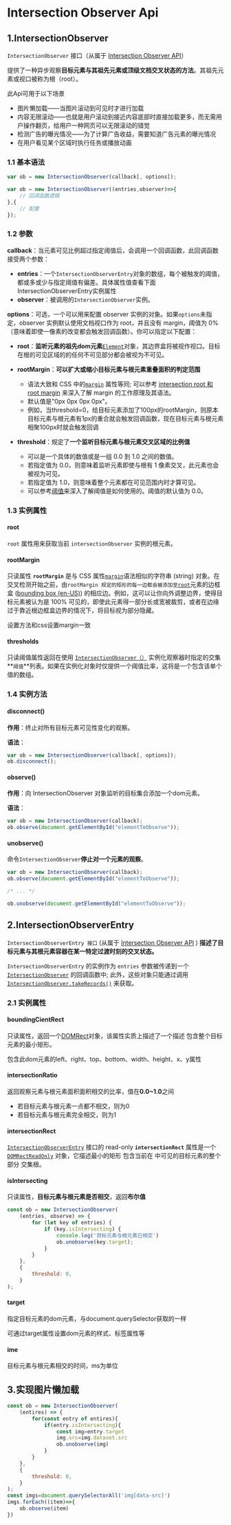 # Intersection Observer Api

## 1.IntersectionObserver 

`IntersectionObserver` 接口（从属于 [Intersection Observer API](https://developer.mozilla.org/zh-CN/docs/Web/API/Intersection_Observer_API)）

提供了一种异步观察**目标元素与其祖先元素或顶级文档交叉状态的方法**。其祖先元素或视口被称为根（root）。

此Api可用于以下场景

- 图片懒加载——当图片滚动到可见时才进行加载
- 内容无限滚动——也就是用户滚动到接近内容底部时直接加载更多，而无需用户操作翻页，给用户一种网页可以无限滚动的错觉
- 检测广告的曝光情况——为了计算广告收益，需要知道广告元素的曝光情况
- 在用户看见某个区域时执行任务或播放动画

### 1.1 基本语法

```js
var ob = new IntersectionObserver(callback[, options]);

var ob = new IntersectionObserver((entries,observer)=>{
    // 回调函数逻辑
},{
    // 配置
});
```

### 1.2 参数

**callback**：当元素可见比例超过指定阈值后，会调用一个回调函数，此回调函数接受两个参数：

- **entries**：一个`IntersectionObserverEntry`对象的数组，每个被触发的阈值，都或多或少与指定阈值有偏差。具体属性值查看下面IntersectionObserverEntry实例属性
- **observer**：被调用的`IntersectionObserver`实例。

**options**：可选，一个可以用来配置 observer 实例的对象。如果`options`未指定，observer 实例默认使用文档视口作为 root，并且没有 margin，阈值为 0%（意味着即使一像素的改变都会触发回调函数）。你可以指定以下配置：

- **root**：**监听元素的祖先dom元素**[`Element`](https://developer.mozilla.org/zh-CN/docs/Web/API/Element)对象，其边界盒将被视作视口。目标在根的可见区域的的任何不可见部分都会被视为不可见。
- **rootMargin**：**可以扩大或缩小目标元素与根元素重叠面积的判定范围**
  - 语法大致和 CSS 中的[`margin`](https://developer.mozilla.org/zh-CN/docs/Web/CSS/margin) 属性等同; 可以参考 [intersection root 和 root margin](https://developer.mozilla.org/zh-CN/docs/Web/API/Intersection_Observer_API#the_intersection_root_and_root_margin) 来深入了解 margin 的工作原理及其语法。
  - 默认值是"0px 0px 0px 0px"。
  - 例如，当threshold=0，给目标元素添加了100px的rootMargin，则原本目标元素与根元素有1px的重合就会触发回调函数，现在目标元素与根元素相聚100px时就会触发回调

- **threshold**：规定了**一个监听目标元素与根元素交叉区域的比例值**
  - 可以是一个具体的数值或是一组 0.0 到 1.0 之间的数值。
  - 若指定值为 0.0，则意味着监听元素即使与根有 1 像素交叉，此元素也会被视为可见。
  - 若指定值为 1.0，则意味着整个元素都在可见范围内时才算可见。
  - 可以参考[阈值](https://developer.mozilla.org/zh-CN/docs/Web/API/Intersection_Observer_API#thresholds)来深入了解阈值是如何使用的。阈值的默认值为 0.0。




### 1.3 实例属性

#### root

`root` 属性用来获取当前 `intersectionObserver` 实例的根元素。

#### rootMargin

只读属性 **`rootMargin`** 是与 CSS 属性[`margin`](https://developer.mozilla.org/zh-CN/docs/Web/CSS/margin)语法相似的字符串 (string) 对象。在交叉检测开始之前，由`rootMargin 规定的矩形的每一边都会被添加至`[`root`](https://developer.mozilla.org/zh-CN/docs/Web/API/IntersectionObserver/root)元素的边框盒 ([bounding box (en-US)](https://developer.mozilla.org/en-US/docs/Glossary/Bounding_box)) 的相应边。例如，这可以让你向外调整边界，使得目标元素被认为是 100% 可见的，即使此元素得一部分长或宽被裁剪，或者在边缘过于靠近根边框盒边界的情况下，将目标视为部分隐藏。

设置方法和css设置margin一致

#### thresholds

只读阈值属性返回在使用 [`IntersectionObserver（）`](https://developer.mozilla.org/zh-CN/docs/Web/API/IntersectionObserver/IntersectionObserver) 实例化观察器时指定的交集**`阈值`**列表。如果在实例化对象时仅提供一个阈值比率，这将是一个包含该单个值的数组。



### 1.4 实例方法

#### disconnect()

**作用**：终止对所有目标元素可见性变化的观察。

**语法**：

```js
var ob = new IntersectionObserver(callback[, options]);
ob.disconnect();
```

#### observe()

**作用**：向 IntersectionObserver 对象监听的目标集合添加一个dom元素。

**语法**：

```js
var ob = new IntersectionObserver(callback);
ob.observe(document.getElementById("elementToObserve"));
```

#### unobserve()

命令`IntersectionObserver`**停止对一个元素的观察**。

```js
var ob = new IntersectionObserver(callback);
ob.observe(document.getElementById("elementToObserve"));

/* ... */

ob.unobserve(document.getElementById("elementToObserve"));
```



## 2.IntersectionObserverEntry

`IntersectionObserverEntry 接口` (从属于 [Intersection Observer API](https://developer.mozilla.org/zh-CN/docs/Web/API/Intersection_Observer_API) ) **描述了目标元素与其根元素容器在某一特定过渡时刻的交叉状态。**

`IntersectionObserverEntry` 的实例作为 `entries` 参数被传递到一个 [`IntersectionObserver`](https://developer.mozilla.org/zh-CN/docs/Web/API/IntersectionObserver) 的回调函数中; 此外，这些对象只能通过调用[`IntersectionObserver.takeRecords()`](https://developer.mozilla.org/zh-CN/docs/Web/API/IntersectionObserver/takeRecords) 来获取。



### 2.1 实例属性

#### boundingCientRect

只读属性，返回一个[DOMRect](https://developer.mozilla.org/zh-CN/docs/Web/API/DOMRect)对象，该属性实质上描述了一个描述 包含整个目标元素的最小矩形。

包含此dom元素的left、right、top、bottom、width、height、x、y属性



#### intersectionRatio

返回观察元素与根元素面积面积相交的比率，值在**0.0~1.0**之间

- 若目标元素与根元素一点都不相交，则为0
- 若目标元素与根元素完全相交，则为1



#### intersectionRect

[`IntersectionObserverEntry`](https://developer.mozilla.org/en-US/docs/Web/API/IntersectionObserverEntry) 接口的 read-only **`intersectionRect`** 属性是一个 [`DOMRectReadOnly`](https://developer.mozilla.org/en-US/docs/Web/API/DOMRectReadOnly) 对象，它描述最小的矩形 包含当前在 中可见的目标元素的整个部分 交集根。



#### isIntersecting

只读属性，**目标元素与根元素是否相交**，返回**布尔值**

```js
const ob = new IntersectionObserver(
    (entries, observe) => {
        for (let key of entries) {
            if (key.isIntersecting) {
                console.log('目标元素与根元素已相交')
                ob.unobserve(key.target);
            }
        }
    },
    {
        threshold: 0,
    }
);
```



#### target

指定目标元素的dom元素，与document.querySelector获取的一样

可通过target属性设置dom元素的样式、标签属性等

#### ime

目标元素与根元素相交的时间，ms为单位



## 3.实现图片懒加载

```js
const ob = new IntersectionObserver(
    (entires) => {
        for(const entry of entires){
            if(entry.isIntersecting){
                const img=entry.target
                img.src=img.dataset.src
                ob.unobserve(img)
            }
        }
    },
    {
        threshold: 0,
    }
);
const imgs=document.querySelectorAll('img[data-src]')
imgs.forEach((item)=>{
    ob.observe(item)
})
```

